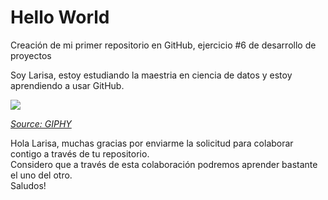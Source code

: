 # Hello World
Creación de mi primer repositorio en GitHub, ejercicio #6 de desarrollo de proyectos

Soy Larisa, estoy estudiando la maestria en ciencia de datos y estoy aprendiendo a usar GitHub.

![](https://media.giphy.com/media/yoJC2GnSClbPOkV0eA/giphy.gif)

*[Source: GIPHY](https://media.giphy.com/media/yoJC2GnSClbPOkV0eA/giphy.gif)*

Hola Larisa, muchas gracias por enviarme la solicitud para colaborar contigo a través de tu repositorio.<br>
Considero que a través de esta colaboración podremos aprender bastante el uno del otro.<br>
Saludos!
